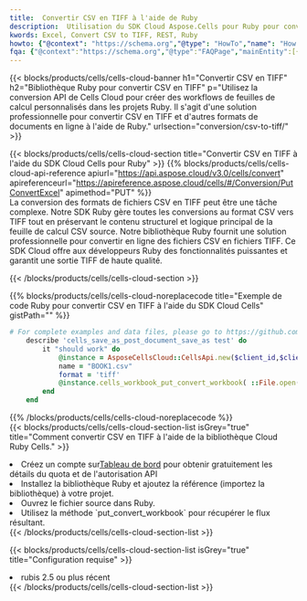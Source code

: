 ```yaml
---
title:  Convertir CSV en TIFF à l'aide de Ruby
description:  Utilisation du SDK Cloud Aspose.Cells pour Ruby pour convertir un fichier au format CSV en fichier au format TIFF.
kwords: Excel, Convert CSV to TIFF, REST, Ruby
howto: {"@context": "https://schema.org","@type": "HowTo","name": "How to convert CSV to TIFF using the Cells Cloud Ruby library.","description": "How to convert CSV to TIFF using the Cells Cloud Ruby library.","image": {"@type": "ImageObject"},"url": "/ruby/conversion/csv-to-tiff/","step": [{ "@type": "HowToStep","name": "How to convert CSV to TIFF using the Cells Cloud Ruby library. step 1", "image": {"@type": "ImageObject",},"url": "/ruby/conversion/csv-to-tiff/","text": "Register an account at <a href='https://dashboard.aspose.cloud/'>Dashboard</a> to get free API quota & authorization details",},{ "@type": "HowToStep","name": "How to convert CSV to TIFF using the Cells Cloud Ruby library. step 1", "image": {"@type": "ImageObject",},"url": "/ruby/conversion/csv-to-tiff/","text": "Install Ruby library and add the reference (import the library) to your project.",},{ "@type": "HowToStep","name": "How to convert CSV to TIFF using the Cells Cloud Ruby library. step 1", "image": {"@type": "ImageObject",},"url": "/ruby/conversion/csv-to-tiff/","text": "Open the source file in Ruby.",},{ "@type": "HowToStep","name": "How to convert CSV to TIFF using the Cells Cloud Ruby library. step 1", "image": {"@type": "ImageObject",},"url": "/ruby/conversion/csv-to-tiff/","text": "Use the `put_convert_workbook` method to retrieve the resulting stream.",}, ],"supply": {"@type": "HowToSupply","name": "document"},"tool": [{"@type": "HowToTool","name": "RubyMine, Visual Studio Code, Aptana Studio, NetBeans"},{"@type": "HowToTool","name": "Aspose Cells"}],"totalTime": "PT6M"}
fqa: {"@context":"https://schema.org","@type":"FAQPage","mainEntity":[{"@type":"Question","name":"Why convert file formats in C# using REST API?","acceptedAnswer":{"@type":"Answer","text":"Documents are encoded in many ways, and some files may be incompatible with the software you use. To open and read such files, just convert them to appropriate file formats.<br/><ol><li>Install .NET SDK and add the reference (import the library) to your project.</li><li>Open the source file in C# using REST API.</li><li>Call the PutConvertWorkbookRequest() method, passing an output filename with required extension.</li><li>Get the result of conversion as a separate file.</li></ol>"}},{"@type":"Question","name":"What file formats can I convert with your C# library?","acceptedAnswer":{"@type":"Answer","text":"We support a variety of file formats for conversion using .NET library, including XLSX, Excel, xls , PDF, CSV, HTML, Markdown, XML, PNG, JPG, TIFF, Json, TXT and many more."}},{"@type":"Question","name":"What is the maximum allowed file size for conversion using this .NET library?","acceptedAnswer":{"@type":"Answer","text":"There are no file size limits for format conversions using .NET library."}}]}
---
```

{{< blocks/products/cells/cells-cloud-banner h1="Convertir CSV en TIFF" h2="Bibliothèque Ruby pour convertir CSV en TIFF" p="Utilisez la conversion API de Cells Cloud pour créer des workflows de feuilles de calcul personnalisés dans les projets Ruby. Il s\'agit d\'une solution professionnelle pour convertir CSV en TIFF et d\'autres formats de documents en ligne à l\'aide de Ruby." urlsection="conversion/csv-to-tiff/" >}}

{{< blocks/products/cells/cells-cloud-section title="Convertir CSV en TIFF à l\'aide du SDK Cloud Cells pour Ruby" >}}
{{% blocks/products/cells/cells-cloud-api-reference apiurl="https://api.aspose.cloud/v3.0/cells/convert" apireferenceurl="https://apireference.aspose.cloud/cells/#/Conversion/PutConvertExcel" apimethod="PUT" %}}
<br/>
La conversion des formats de fichiers CSV en TIFF peut être une tâche complexe. Notre SDK Ruby gère toutes les conversions au format CSV vers TIFF tout en préservant le contenu structurel et logique principal de la feuille de calcul CSV source. Notre bibliothèque Ruby fournit une solution professionnelle pour convertir en ligne des fichiers CSV en fichiers TIFF. Ce SDK Cloud offre aux développeurs Ruby des fonctionnalités puissantes et garantit une sortie TIFF de haute qualité.

{{< /blocks/products/cells/cells-cloud-section >}}

{{% blocks/products/cells/cells-cloud-noreplacecode title="Exemple de code Ruby pour convertir CSV en TIFF à l\'aide du SDK Cloud Cells" gistPath="" %}}
 
```ruby
# For complete examples and data files, please go to https://github.com/aspose-cells-cloud/aspose-cells-cloud-ruby/
    describe 'cells_save_as_post_document_save_as test' do
        it "should work" do
            @instance = AsposeCellsCloud::CellsApi.new($client_id,$client_secret,"v3.0","https://api.aspose.cloud/")
            name = "BOOK1.csv"
            format = 'tiff'
            @instance.cells_workbook_put_convert_workbook( ::File.open(File.expand_path("data/"+name),"r")  {|io| io.read(io.size) },{:format=>format})     
        end
    end
```
 
{{% /blocks/products/cells/cells-cloud-noreplacecode %}}
<br/>
{{< blocks/products/cells/cells-cloud-section-list isGrey="true" title="Comment convertir CSV en TIFF à l\'aide de la bibliothèque Cloud Ruby Cells." >}}
<li> Créez un compte sur<a href="https://dashboard.aspose.cloud/">Tableau de bord</a> pour obtenir gratuitement les détails du quota et de l'autorisation API</li>
<li>Installez la bibliothèque Ruby et ajoutez la référence (importez la bibliothèque) à votre projet.</li>
<li>Ouvrez le fichier source dans Ruby.</li>
<li>Utilisez la méthode `put_convert_workbook` pour récupérer le flux résultant.</li>
{{< /blocks/products/cells/cells-cloud-section-list >}}

{{< blocks/products/cells/cells-cloud-section-list isGrey="true" title="Configuration requise" >}}
<li>rubis 2.5 ou plus récent</li>
{{< /blocks/products/cells/cells-cloud-section-list >}}
